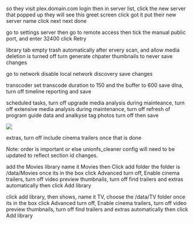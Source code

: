 so they visit plex.domain.com
login
then in server list, click the new server that popped up
they will see this greet screen
click got it
put their new server name
click next next done




go to settings
server
then go to remote access
then tick the manual public port, and enter 32400
click Retry

library tab
empty trash automatically after ervery scan, and allow media deletion is turned off
turn generate chpater thumbnails to never
save changes

go to network
disable local network discovery
save changes

transcoder
set transcode duration to 150
and the buffer to 600
save
dlna, turn off timeline reporting and save


scheduled tasks, turn off upgrade media analysis during mainteance, turn off extensive media analysis during maintenance, turn off refresh of program guide data and analkyse tag photos turn off
then save

![](https://imgur.com/xp5JUtQ)


extras, turn off include cinema trailers
once that is done

Note: order is important or else unionfs_cleaner config will need to be updated to reflect section id changes. 

add the Movies library
name it Movies
then Click add folder
the folder is /data/Movies
once its in the box
click Advanced
turn off, Enable cinema trailers, turn off video preview thumbnails, turn off find trailers and extras automatically then click Add library

click add library, then shows, name it TV, choose the /data/TV folder
once its in the box
click Advanced
turn off, Enable cinema trailers, turn off video preview thumbnails, turn off find trailers and extras automatically then click Add library


